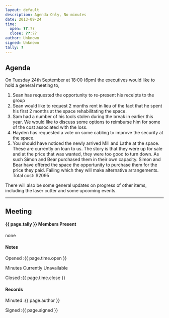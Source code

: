 ```yaml
---
layout: default
description: Agenda Only, No minutes
date: 2013-09-24
time:
  open: ??:??
  close: ??:??
author: Unknown
signed: Unknown
tally: ?
---
```


## Agenda

On Tuesday 24th September at 18:00 (6pm) the executives would like to hold a general meeting to,

1.  Sean has requested the opportunity to re-present his receipts to the group
2.  Sean would like to request 2 months rent in lieu of the fact that he spent his first 2 months at the space rehabilitating the space.
3.  Sam had a number of his tools stolen during the break in earlier this year.  We would like to discuss some options to reimburse him for some of the cost associated with the loss.
4.  Hayden has requested a vote on some cabling to improve the security at the space.
5.  You should have noticed the newly arrived Mill and Lathe at the space.  These are currently on loan to us.  The story is that they were up for sale and at the price that was wanted, they were too good to turn down.  As such Simon and Bear purchased them in their own capacity.  Simon and Bear have offered the space the opportunity to purchase them for the price they paid.  Failing which they will make alternative arrangements.  Total cost: $2095

There will also be some general updates on progress of other items, including the laser cutter and some upcoming events.

---

## Meeting

#### {{ page.tally }} Members Present

none

#### Notes

Opened
:{{ page.time.open }}

Minutes Currently Unavailable

Closed
:{{ page.time.close }}

#### Records

Minuted
:{{ page.author }}

Signed
:{{ page.signed }}

